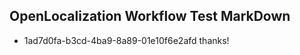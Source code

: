 ## OpenLocalization Workflow Test MarkDown
* 1ad7d0fa-b3cd-4ba9-8a89-01e10f6e2afd thanks!

<!--HONumber=Aug16_HO5-->


